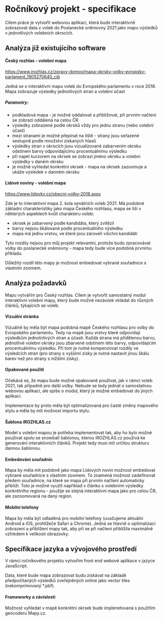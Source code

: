 # Ročníkový projekt - specifikace

Cílem práce je vytvořit webovou aplikaci, která bude interaktivně zobrazovat data z voleb do Poslanecké sněmovny 2021 jako mapu výsledků v jednotlivých volebních okrscích.

## Analýza již existujícího software

#### Český rozhlas - volební mapa 

https://www.irozhlas.cz/zpravy-domov/mapa-okrsky-volby-evropsky-parlament_1905270640_cib

Jedná se o interaktivní mapu voleb do Evropského parlamentu v roce 2018. Mapa zobrazuje výsledky jednotlivých stran a volební účast

##### Parametry:
- podkladová mapa - je možné oddalovat a přibližovat, při prvním načtení se zobrazí oddálená na celou ČR
- výsledky zobrazené podle okrsků vždy pro jednu stranu (nebo volební účast)
- mezi stranami je možné přepínat na liště - strany jsou seřazené sestupně podle množství získaných hlasů
- výsledky stran v okrscích jsou vizualizované zabarvením okrsku odstínem barvy odpovídajícímu procentuálnímu výsledku
- při najetí kurzorem na okrsek se zobrazí jméno okrsku a volební výsledky v daném okrsku
- je možné vyhledat konkrétní okrsek - mapa na okrsek zazoomuje a ukáže výsledek v danném okrsku

#### Lidové noviny - volební mapa 

https://www.lidovky.cz/obecni-volby-2018.aspx

Zde je to interaktivní mapa 2. kola senátních voleb 2021.
Má podobné základní charakteristiky jako mapa Českého rozhlasu, mapa se liší v některých aspektech kvůli charakteru voleb:
- okrsek je zabarvený podle kandidáta, který zvítězil
- barvy nejsou škálované podle procentuálního výsledku
- mapa má jednu vrstvu, ve které jsou zároveň všichni kandidáti

Tyto rozdíly nejsou pro můj projekt relevantní, protože budu zpracovávat volby do poslanecké sněmovny - mapa tedy bude více podobná prvnímu příkladu.

Důležitý rozdíl této mapy je možnost embedovat vybrané souřadnice s vlastním zoomem.

## Analýza požadavků

Mapu vytvářím pro Český rozhlas. Cílem je vytvořit samostatný modul interaktivní volební mapy, který bude možné nezávislé vkládat do různých článků, týkajících se voleb. 

#### Vizuální stránka

Vizuálně by měla být mapa podobná mapě Českého rozhlasu pro volby do Evropského parlamentu. Tedy na mapě jsou vrstvy které odpovídají výsledkům jednotnlivých stran a účasti. Každá strana má přidělenou barvu, jednotlivé volební okrsky jsou zbarvené odstínem této barvy, odpovídajícím procentuálnímu výsledku. Při tom je nutné kompenzovat rozdíly ve výsledcích stran (pro strany s vyššími zisky je nutné nastavit jinou škálu barev než pro strany s nižšími zisky).

#### Opakované použití

Očekává se, že mapu bude možné opakovaně používat, jak v rámci voleb 2021, tak případně pro další volby. Nebude se tedy jednat o samostatnou webovou aplikaci, ale spíše o modul, který je možné embedovat do jiných aplikací.

Implementace by proto měla být optimalizovaná pro časté změny mapového stylu a měla by mít možnost importu stylu.

#### Šablona iROZHLAS.cz

Model s volební mapou je potřeba implementovat tak, aby ho bylo možné používat spolu se snowball šablonou, kterou iROZHLAS.cz používá ke generování interaktivních článků. Projekt tedy musí mít určitou strukturu dannou šablonou.

#### Embedování souřadnic

Mapa by měla mít podobně jako mapa Lidových novin možnost embedovat vybrané souřadnice s vlastním zoomem. To znamená možnost zadefinovat předem souřadnice, na které se mapa při prvním načtení automaticky přiblíží. Toto je možné využít například v článku s volebními výsledky konkrétního regionu - použije se stejná interaktivní mapa jako pro celou ČR, ale zazoomovaná na daný region.

#### Mobilní telefony

Mapa by měla být odladěná pro mobilní telefony (uvažujeme aktuální Android a iOS, prohlížeče Safari a Chrome). Jedná se hlavně o optimalizaci zobrazení a přiblížení mapy tak, aby při se při načtení přiblížila maximálně vzhledem k velikosti obrazovky.

## Specifikace jazyka a vývojového prostředí

V rámci ročníkového projektu vytvořím front end webové aplikace v jazyce JavaScript.

Data, které bude mapa zobrazovat budu získávat na základě předpočítaných výsledků zveřejněných online jako vector tiles (nekomprimovaný *.pbf).

#### Frameworky a závislosti

Možnost vyhledat v mapě konkrétní okrsek bude implenetovaná s použítím geocoderu Mapy.cz.


